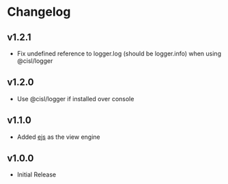 # Changelog

## v1.2.1
* Fix undefined reference to logger.log (should be logger.info) when using @cisl/logger

## v1.2.0
* Use @cisl/logger if installed over console

## v1.1.0
* Added [ejs](https://ejs.co/) as the view engine

## v1.0.0
* Initial Release
